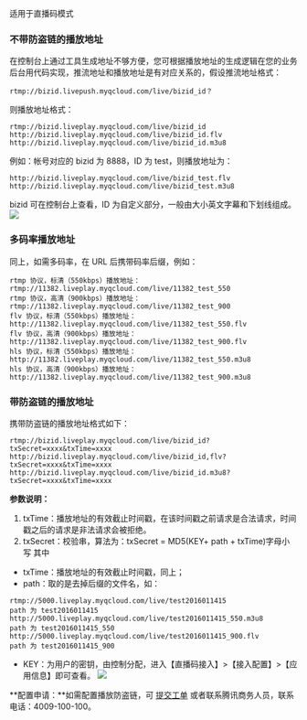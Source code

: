 适用于直播码模式

### 不带防盗链的播放地址
在控制台上通过工具生成地址不够方便，您可根据播放地址的生成逻辑在您的业务后台用代码实现，推流地址和播放地址是有对应关系的，假设推流地址格式：
```
rtmp://bizid.livepush.myqcloud.com/live/bizid_id？
```
则播放地址格式：
```
rtmp://bizid.liveplay.myqcloud.com/live/bizid_id
http://bizid.liveplay.myqcloud.com/live/bizid_id.flv
http://bizid.liveplay.myqcloud.com/live/bizid_id.m3u8
```

例如：帐号对应的 bizid 为 8888，ID 为 test，则播放地址为：
```rtmp://bizid.liveplay.myqcloud.com/live/bizid_test
http://bizid.liveplay.myqcloud.com/live/bizid_test.flv
http://bizid.liveplay.myqcloud.com/live/bizid_test.m3u8
```

bizid 可在控制台上查看，ID 为自定义部分，一般由大小英文字幕和下划线组成。
![](//mc.qcloudimg.com/static/img/0a59cfb3247a2e14def0b03adad64595/image.png)

### 多码率播放地址

同上，如需多码率，在 URL 后携带码率后缀，例如：
```
rtmp 协议，标清（550kbps）播放地址：rtmp://11382.liveplay.myqcloud.com/live/11382_test_550
rtmp 协议，高清（900kbps）播放地址：rtmp://11382.liveplay.myqcloud.com/live/11382_test_900
flv 协议，标清（550kbps）播放地址： http://11382.liveplay.myqcloud.com/live/11382_test_550.flv
flv 协议，高清（900kbps）播放地址：http://11382.liveplay.myqcloud.com/live/11382_test_900.flv
hls 协议，标清（550kbps）播放地址：http://11382.liveplay.myqcloud.com/live/11382_test_550.m3u8
hls 协议，高清（900kbps）播放地址：http://11382.liveplay.myqcloud.com/live/11382_test_900.m3u8
```

### 带防盗链的播放地址
 
携带防盗链的播放地址格式如下：
 ```
rtmp://bizid.liveplay.myqcloud.com/live/bizid_id?txSecret=xxxx&txTime=xxxx
http://bizid.liveplay.myqcloud.com/live/bizid_id,flv?txSecret=xxxx&txTime=xxxx
http://bizid.liveplay.myqcloud.com/live/bizid_id.m3u8?txSecret=xxxx&txTime=xxxx
```
**参数说明：**
1. txTime：播放地址的有效截止时间戳，在该时间戳之前请求是合法请求，时间戳之后的请求是非法请求会被拒绝。
2. txSecret：校验串，算法为：txSecret = MD5(KEY+ path + txTime)字母小写
其中
 * txTime：播放地址的有效截止时间戳，同上；
 * path：取的是去掉后缀的文件名，如：
```
rtmp://5000.liveplay.myqcloud.com/live/test2016011415               path 为 test2016011415
http://5000.liveplay.myqcloud.com/live/test2016011415_550.m3u8      path 为 test2016011415_550
http://5000.liveplay.myqcloud.com/live/test2016011415_900.flv       path 为 test2016011415_900
```
 * KEY：为用户的密钥，由控制分配，进入【直播码接入】>【接入配置】>【应用信息】即可查看。
![](//mc.qcloudimg.com/static/img/e5c61fc0b7650d35b462a38080432195/image.png)


**配置申请：**如需配置播放防盗链，可 [提交工单](https://console.cloud.tencent.com/workorder/category) 或者联系腾讯商务人员，联系电话：4009-100-100。
